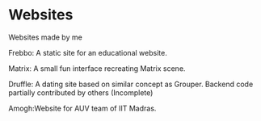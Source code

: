 # Websites
Websites made by me

Frebbo: A static site for an educational website.

Matrix: A small fun interface recreating Matrix scene.

Druffle: A dating site based on similar concept as Grouper. Backend code partially contributed by others (Incomplete)

Amogh:Website for AUV team of IIT Madras.
